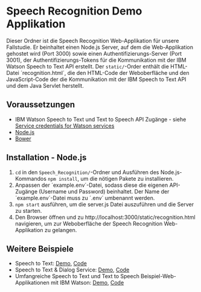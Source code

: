 Speech Recognition Demo Applikation
=====================================

Dieser Ordner ist die Speech Recognition Web-Applikation für unsere Fallstudie. Er beinhaltet einen Node.js Server, auf dem die Web-Applikation gehostet wird (Port 3000) sowie einen Authentifizierungs-Server (Port 3001), der Authentifizierungs-Tokens für die Kommunikation mit der IBM Watson Speech to Text API erstellt. Der `static/`-Order enthält die HTML-Datei ´recognition.html´, die den HTML-Code der Weboberfläche und den JavaScript-Code der die Kommunikation mit der IBM Speech to Text API und dem Java Servlet herstellt.


Voraussetzungen
------------

* IBM Watson Speech to Text und Text to Speech API Zugänge - siehe [Service credentials for Watson services](https://www.ibm.com/watson/developercloud/doc/common/getting-started-credentials.html)
* [Node.js](https://nodejs.org/de/)
* [Bower](https://bower.io/)


Installation - Node.js
---------------

1. `cd` in den `Speech_Recognition/`-Ordner und Ausführen des Node.js-Kommandos `npm install`, um die nötigen Pakete zu installieren.
2. Anpassen der ´example.env´-Datei, sodass diese die eigenen API-Zugänge (Username und Password) beinhaltet. Der Name der ´example.env´-Datei muss zu ´.env´ umbenannt werden.
3. `npm start` ausführen, um die server.js Datei auszuführen und die Server zu starten.
4. Den Browser öffnen und zu http://localhost:3000/static/recognition.html navigieren, um zur Weboberfläche der Speech Recognition Web-Applikation zu gelangen.


Weitere Beispiele
-------------

* Speech to Text: [Demo](https://speech-to-text-demo.mybluemix.net/), [Code](https://github.com/watson-developer-cloud/speech-to-text-nodejs)
* Speech to Text & Dialog Service: [Demo](https://speech-dialog.mybluemix.net/), [Code](https://github.com/nfriedly/speech-dialog)
* Umfangreiche Speech to Text und Text to Speech Beispiel-Web-Applikationen mit IBM Watson: [Demo](https://watson-speech.mybluemix.net/), [Code](https://github.com/watson-developer-cloud/speech-javascript-sdk/tree/master/examples/)
